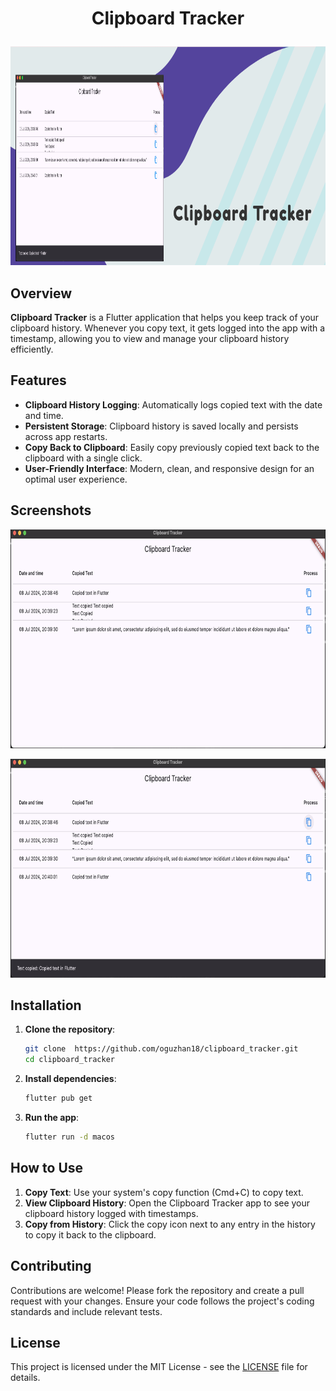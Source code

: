 <h1><p align="center"> Clipboard Tracker </p></h1>

<p align="center"> <img src="./assests/images/banner.png" height="350"></p>

## Overview

**Clipboard Tracker** is a Flutter application that helps you keep track of your clipboard history. Whenever you copy text, it gets logged into the app with a timestamp, allowing you to view and manage your clipboard history efficiently.

## Features

- **Clipboard History Logging**: Automatically logs copied text with the date and time.
- **Persistent Storage**: Clipboard history is saved locally and persists across app restarts.
- **Copy Back to Clipboard**: Easily copy previously copied text back to the clipboard with a single click.
- **User-Friendly Interface**: Modern, clean, and responsive design for an optimal user experience.

## Screenshots
<p align="center"> <img src="./assests/images/screen1.png" height="350"></p>
<p align="center"> <img src="./assests/images/screen2.png" height="350"></p>

## Installation

1. **Clone the repository**:
    ```bash
    git clone  https://github.com/oguzhan18/clipboard_tracker.git
    cd clipboard_tracker
    ```
2. **Install dependencies**:
    ```bash
    flutter pub get
    ```

3. **Run the app**:
    ```bash
    flutter run -d macos
    ```

## How to Use

1. **Copy Text**: Use your system's copy function (Cmd+C) to copy text.
2. **View Clipboard History**: Open the Clipboard Tracker app to see your clipboard history logged with timestamps.
3. **Copy from History**: Click the copy icon next to any entry in the history to copy it back to the clipboard.

 
## Contributing

Contributions are welcome! Please fork the repository and create a pull request with your changes. Ensure your code follows the project's coding standards and include relevant tests.

## License

This project is licensed under the MIT License - see the [LICENSE](LICENSE) file for details.
